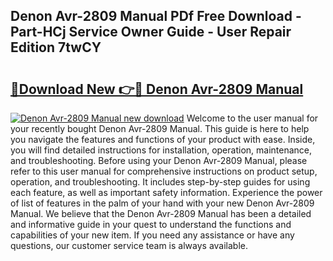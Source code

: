 ## Denon Avr-2809 Manual PDf Free Download - Part-HCj Service Owner Guide - User Repair Edition 7twCY

# <h2><a href="http://cf26376.oget.top/?id=Denon+Avr-2809+Manual">🔗Download New 👉🔴 Denon Avr-2809 Manual</a></h2>

[![Denon Avr-2809 Manual new download](https://i.imgur.com/5g1atiW.png)](http://cf26376.oget.top/?id=Denon+Avr-2809+Manual)
Welcome to the user manual for your recently bought Denon Avr-2809 Manual. This guide is here to help you navigate the features and functions of your product with ease. Inside, you will find detailed instructions for installation, operation, maintenance, and troubleshooting. Before using your Denon Avr-2809 Manual, please refer to this user manual for comprehensive instructions on product setup, operation, and troubleshooting. It includes step-by-step guides for using each feature, as well as important safety information. Experience the power of list of features in the palm of your hand with your new Denon Avr-2809 Manual. We believe that the Denon Avr-2809 Manual has been a detailed and informative guide in your quest to understand the functions and capabilities of your new item. If you need any assistance or have any questions, our customer service team is always available.

